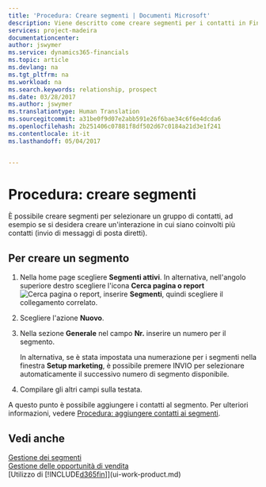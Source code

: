 ```yaml
---
title: 'Procedura: Creare segmenti | Documenti Microsoft'
description: Viene descritto come creare segmenti per i contatti in Financials
services: project-madeira
documentationcenter: 
author: jswymer
ms.service: dynamics365-financials
ms.topic: article
ms.devlang: na
ms.tgt_pltfrm: na
ms.workload: na
ms.search.keywords: relationship, prospect
ms.date: 03/28/2017
ms.author: jswymer
ms.translationtype: Human Translation
ms.sourcegitcommit: a31be0f9d07e2abb591e26f6bae34c6f6e4dcda6
ms.openlocfilehash: 2b251406c07881f8df502d67c0184a21d3e1f241
ms.contentlocale: it-it
ms.lasthandoff: 05/04/2017


---
```

# <a name="how-to-create-segments"></a>Procedura: creare segmenti
È possibile creare segmenti per selezionare un gruppo di contatti, ad esempio se si desidera creare un'interazione in cui siano coinvolti più contatti (invio di messaggi di posta diretti).

## <a name="to-create-a-segment"></a>Per creare un segmento
1. Nella home page scegliere **Segmenti attivi**. In alternativa, nell'angolo superiore destro scegliere l'icona **Cerca pagina o report** ![Cerca pagina o report](media/ui-search/search_small.png "icona Cerca pagina o report"), inserire **Segmenti**, quindi scegliere il collegamento correlato.
2. Scegliere l'azione **Nuovo**.
3. Nella sezione **Generale** nel campo **Nr.** inserire un numero per il segmento.

    In alternativa, se è stata impostata una numerazione per i segmenti nella finestra **Setup marketing**, è possibile premere INVIO per selezionare automaticamente il successivo numero di segmento disponibile.
4. Compilare gli altri campi sulla testata.

A questo punto è possibile aggiungere i contatti al segmento. Per ulteriori informazioni, vedere [Procedura: aggiungere contatti ai segmenti](marketing-add-contact-segment.md).

## <a name="see-also"></a>Vedi anche
[Gestione dei segmenti](marketing-segments.md)  
[Gestione delle opportunità di vendita](marketing-manage-sales-opportunities.md)  
[Utilizzo di [!INCLUDE[d365fin](includes/d365fin_md.md)]](ui-work-product.md)  

